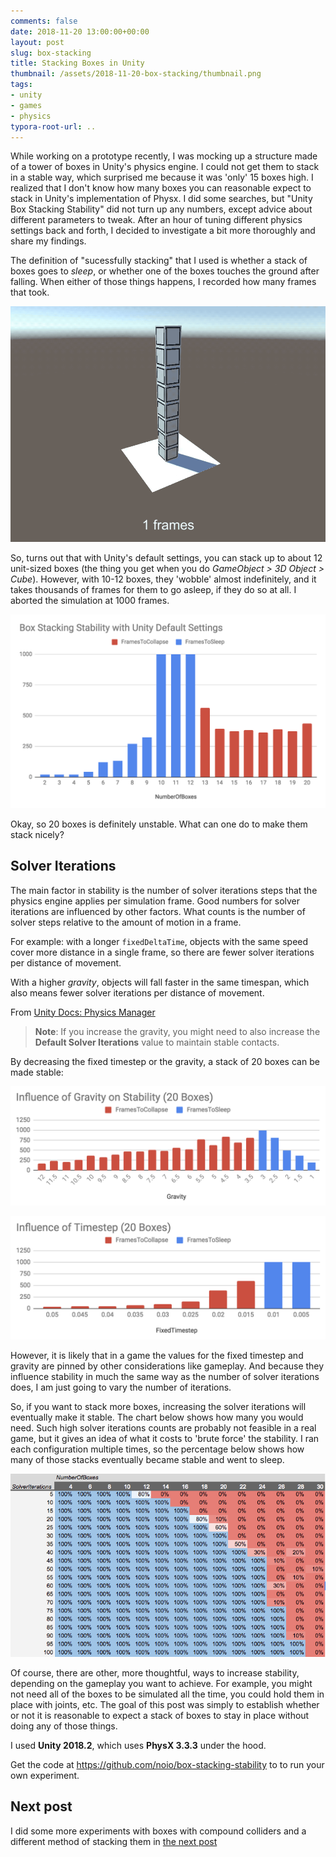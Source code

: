 ```yaml
---
comments: false
date: 2018-11-20 13:00:00+00:00
layout: post
slug: box-stacking
title: Stacking Boxes in Unity
thumbnail: /assets/2018-11-20-box-stacking/thumbnail.png
tags:
- unity
- games
- physics
typora-root-url: ..
---
```




While working on a prototype recently, I was mocking up a structure made of a tower of boxes in Unity's physics engine. I could not get them to stack in a stable way, which surprised me because it was 'only' 15 boxes high. I realized that I don't know how many boxes you can reasonable expect to stack in Unity's implementation of Physx. I did some searches, but "Unity Box Stacking Stability" did not turn up any numbers, except advice about different parameters to tweak. After an hour of tuning different physics settings back and forth, I decided to investigate a bit more thoroughly and share my findings.

The definition of "sucessfully stacking" that I used is whether a stack of boxes goes to *sleep*, or whether one of the boxes touches the ground after falling. When either of those things happens, I recorded how many frames that took. 



![animation-basic](/assets/2018-11-20-box-stacking/animation-basic.gif)



So, turns out that with Unity's default settings, you can stack up to about 12 unit-sized boxes (the thing you get when you do _GameObject > 3D Object > Cube_). However, with 10-12 boxes, they 'wobble' almost indefinitely, and it takes thousands of frames for them to go asleep, if they do so at all. I aborted the simulation at 1000 frames.

![chart](/assets/2018-11-20-box-stacking/unity-out-of-the-box.png)

Okay, so 20 boxes is definitely unstable. What can one do to make them stack nicely?

## Solver Iterations

The main factor in stability is the number of solver iterations steps that the physics engine applies per simulation frame. Good numbers for solver iterations are influenced by other factors. What counts is the number of solver steps relative to the amount of motion in a frame.

For example: with a longer `fixedDeltaTime`, objects with the same speed cover more distance in a single frame, so there are fewer solver iterations per distance of movement.

With a higher _gravity_, objects will fall faster in the same timespan, which also means fewer solver iterations per distance of movement.

From [Unity Docs: Physics Manager](https://docs.unity3d.com/Manual/class-PhysicsManager.html)

> **Note**: If you increase the gravity, you might need to also increase the **Default Solver Iterations** value to maintain stable contacts.

By decreasing the fixed timestep or the gravity, a stack of 20 boxes can be made stable:

![gravity](/assets/2018-11-20-box-stacking/gravity.png)

![timestep](/assets/2018-11-20-box-stacking/timestep.png)



However, it is likely that in a game the values for the fixed timestep and gravity are pinned by other considerations like gameplay. And because they influence stability in much the same way as the number of solver iterations does, I am just going to vary the number of iterations.

So, if you want to stack more boxes, increasing the solver iterations will eventually make it stable. The chart below shows how many you would need. Such high solver iterations counts are probably not feasible in a real game, but it gives an idea of what it costs to 'brute force' the stability. I ran each configuration multiple times, so the percentage below shows how many of those stacks eventually became stable and went to sleep.

![boxes-versus-solver-iterations](/assets/2018-11-20-box-stacking/boxes-versus-solver-iterations.png)



Of course, there are other, more thoughtful, ways to increase stability, depending on the gameplay you want to achieve. For example, you might not need all of the boxes to be simulated all the time, you could hold them in place with joints, etc. The goal of this post was simply to establish whether or not it is reasonable to expect a stack of boxes to stay in place without doing any of those things.

I used **Unity 2018.2**, which uses **PhysX 3.3.3** under the hood.

Get the code at https://github.com/noio/box-stacking-stability to to run your own experiment.

## Next post

I did some more experiments with boxes with compound colliders and a different method of stacking them in [the next post](/2018/11/stacking-more-boxes/)

